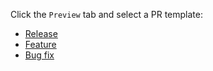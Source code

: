 Click the `Preview` tab and select a PR template:

- [Release](?expand=1&template=release-pull-request.md)
- [Feature](?expand=1&template=feature-pull-request.md)
- [Bug fix](?expand=1&template=bug-pull-request.md)
